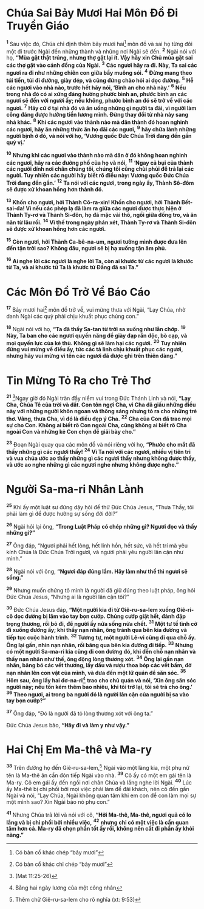 # Chúa Sai Bảy Mươi Hai Môn Đồ Đi Truyền Giáo

<sup><b>1</b></sup> Sau việc đó, Chúa chỉ định thêm bảy mươi hai[^1-1dee6db3-0bbb-4aa2-9370-299be2c01e2c] môn đồ và sai họ từng đôi một đi trước Ngài đến những thành và những nơi Ngài sẽ đến. <sup><b>2</b></sup> Ngài nói với họ, **“Mùa gặt thật trúng, nhưng thợ gặt lại ít. Vậy hãy xin Chủ mùa gặt sai các thợ gặt vào cánh đồng của Ngài.** <sup><b>3</b></sup> **Các ngươi hãy ra đi. Này, Ta sai các ngươi ra đi như những chiên con giữa bầy muông sói.** <sup><b>4</b></sup> **Đừng mang theo túi tiền, túi đi đường, giày dép, và cũng đừng chào hỏi ai dọc đường.** <sup><b>5</b></sup> **Hễ các ngươi vào nhà nào, trước hết hãy nói, ‘Bình an cho nhà này.’** <sup><b>6</b></sup> **Nếu trong nhà đó có ai xứng đáng hưởng phước bình an, phước bình an các ngươi sẽ đến với người ấy; nếu không, phước bình an đó sẽ trở về với các ngươi.** <sup><b>7</b></sup> **Hãy cứ ở tại nhà đó và ăn uống những gì người ta đãi, vì người làm công đáng được hưởng tiền lương mình. Đừng thay đổi từ nhà này sang nhà khác.** <sup><b>8</b></sup> **Khi các ngươi vào thành nào mà dân thành đó hoan nghinh các ngươi, hãy ăn những thức ăn họ đãi các ngươi,** <sup><b>9</b></sup> **hãy chữa lành những người bịnh ở đó, và nói với họ, ‘Vương quốc Đức Chúa Trời đang đến gần quý vị.’**

<sup><b>10</b></sup> **Nhưng khi các ngươi vào thành nào mà dân ở đó không hoan nghinh các ngươi, hãy ra các đường phố của họ và nói,** <sup><b>11</b></sup> **‘Ngay cả bụi của thành các người dính nơi chân chúng tôi, chúng tôi cũng chùi phủi để trả lại các người. Tuy nhiên các người hãy biết rõ điều này: Vương quốc Đức Chúa Trời đang đến gần.’** <sup><b>12</b></sup> **Ta nói với các ngươi, trong ngày ấy, Thành Sô-đôm sẽ được xử khoan hồng hơn thành đó.**

<sup><b>13</b></sup> **Khốn cho ngươi, hỡi Thành Cô-ra-xin! Khốn cho ngươi, hỡi Thành Bết-sai-đa! Vì nếu các phép lạ đã làm ra giữa các ngươi được thực hiện ở Thành Ty-rơ và Thành Si-đôn, họ đã mặc vải thô, ngồi giữa đống tro, và ăn năn từ lâu rồi.** <sup><b>14</b></sup> **Vì thế trong ngày phán xét, Thành Ty-rơ và Thành Si-đôn sẽ được xử khoan hồng hơn các ngươi.**

<sup><b>15</b></sup> **Còn ngươi, hỡi Thành Ca-bê-na-um, ngươi tưởng mình được đưa lên đến tận trời sao? Không đâu, ngươi sẽ bị hạ xuống tận âm phủ.**

<sup><b>16</b></sup> **Ai nghe lời các ngươi là nghe lời Ta, còn ai khước từ các ngươi là khước từ Ta, và ai khước từ Ta là khước từ Đấng đã sai Ta.”**

# Các Môn Đồ Trở Về Báo Cáo

<sup><b>17</b></sup> Bảy mươi hai[^2-1dee6db3-0bbb-4aa2-9370-299be2c01e2c] môn đồ trở về, vui mừng thưa với Ngài, “Lạy Chúa, nhờ danh Ngài các quỷ phải chịu khuất phục chúng con.”

<sup><b>18</b></sup> Ngài nói với họ, **“Ta đã thấy Sa-tan từ trời sa xuống như lằn chớp.** <sup><b>19</b></sup> **Này, Ta ban cho các ngươi quyền năng để giày đạp rắn độc, bò cạp, và mọi quyền lực của kẻ thù. Không gì sẽ làm hại các ngươi.** <sup><b>20</b></sup> **Tuy nhiên đừng vui mừng về điều ấy, tức các tà linh chịu khuất phục các ngươi, nhưng hãy vui mừng vì tên các ngươi đã được ghi trên thiên đàng.”**

# Tin Mừng Tỏ Ra cho Trẻ Thơ

<sup><b>21</b></sup> [^1@-1dee6db3-0bbb-4aa2-9370-299be2c01e2c]Ngay giờ đó Ngài tràn đầy niềm vui trong Đức Thánh Linh và nói, **“Lạy Cha, Chúa Tể của trời và đất. Con tôn ngợi Cha, vì Cha đã giấu những điều này với những người khôn ngoan và thông sáng nhưng tỏ ra cho những trẻ thơ. Vâng, thưa Cha, vì đó là điều đẹp ý Cha.** <sup><b>22</b></sup> **Cha của Con đã trao mọi sự cho Con. Không ai biết rõ Con ngoài Cha, cũng không ai biết rõ Cha ngoài Con và những kẻ Con chọn để giãi bày cho.”**

<sup><b>23</b></sup> Đoạn Ngài quay qua các môn đồ và nói riêng với họ, **“Phước cho mắt đã thấy những gì các ngươi thấy!** <sup><b>24</b></sup> **Vì Ta nói với các ngươi, nhiều vị tiên tri và vua chúa ước ao thấy những gì các ngươi thấy nhưng không được thấy, và ước ao nghe những gì các ngươi nghe nhưng không được nghe.”**

# Người Sa-ma-ri Nhân Lành

<sup><b>25</b></sup> Khi ấy một luật sư đứng dậy hỏi để thử Đức Chúa Jesus, “Thưa Thầy, tôi phải làm gì để được hưởng sự sống đời đời?”

<sup><b>26</b></sup> Ngài hỏi lại ông, **“Trong Luật Pháp có chép những gì? Ngươi đọc và thấy những gì?”**

<sup><b>27</b></sup> Ông đáp, “Ngươi phải hết lòng, hết linh hồn, hết sức, và hết trí mà yêu kính Chúa là Đức Chúa Trời ngươi, và ngươi phải yêu người lân cận như mình.”

<sup><b>28</b></sup> Ngài nói với ông, **“Ngươi đáp đúng lắm. Hãy làm như thế thì ngươi sẽ sống.”**

<sup><b>29</b></sup> Nhưng muốn chứng tỏ mình là người đã giữ đúng theo luật pháp, ông hỏi Đức Chúa Jesus, “Nhưng ai là người lân cận tôi?”

<sup><b>30</b></sup> Đức Chúa Jesus đáp, **“Một người kia đi từ Giê-ru-sa-lem xuống Giê-ri-cô dọc đường bị lâm vào tay bọn cướp. Chúng cướp giật hết, đánh đập trọng thương, rồi bỏ đi, để người ấy nửa sống nửa chết.** <sup><b>31</b></sup> **Một tư tế tình cờ đi xuống đường ấy; khi thấy nạn nhân, ông tránh qua bên kia đường và tiếp tục cuộc hành trình.** <sup><b>32</b></sup> **Tương tự, một người Lê-vi cũng đi qua chỗ ấy. Ông lại gần, nhìn nạn nhân, rồi băng qua bên kia đường đi tiếp.** <sup><b>33</b></sup> **Nhưng có một người Sa-ma-ri kia cũng đi con đường đó, khi đến chỗ nạn nhân và thấy nạn nhân như thế, ông động lòng thương xót.** <sup><b>34</b></sup> **Ông lại gần nạn nhân, băng bó các vết thương, lấy dầu và rượu thoa bóp các vết bầm, đỡ nạn nhân lên con vật của mình, và đưa đến một lữ quán để săn sóc.** <sup><b>35</b></sup> **Hôm sau, ông lấy hai đơ-na-ri**[^3-1dee6db3-0bbb-4aa2-9370-299be2c01e2c] **trao cho chủ quán và nói, ‘Xin ông săn sóc người này; nếu tốn kém thêm bao nhiêu, khi tôi trở lại, tôi sẽ trả cho ông.’** <sup><b>36</b></sup> **Theo ngươi, ai trong ba người đó là người lân cận của người bị sa vào tay bọn cướp?”**

<sup><b>37</b></sup> Ông đáp, “Đó là người đã tỏ lòng thương xót với ông ta.”

Đức Chúa Jesus bảo, **“Hãy đi và làm y như vậy.”**

# Hai Chị Em Ma-thê và Ma-ry

<sup><b>38</b></sup> Trên đường họ đến Giê-ru-sa-lem,[^4-1dee6db3-0bbb-4aa2-9370-299be2c01e2c] Ngài vào một làng kia, một phụ nữ tên là Ma-thê ân cần đón tiếp Ngài vào nhà. <sup><b>39</b></sup> Cô ấy có một em gái tên là Ma-ry. Cô em gái ấy đến ngồi nơi chân Chúa và lắng nghe lời Ngài. <sup><b>40</b></sup> Lúc ấy Ma-thê bị chi phối bởi mọi việc phải làm để đãi khách, nên cô đến gần Ngài và nói, “Lạy Chúa, Ngài không quan tâm khi em con để con làm mọi sự một mình sao? Xin Ngài bảo nó phụ con.”

<sup><b>41</b></sup> Nhưng Chúa trả lời và nói với cô, **“Hỡi Ma-thê, Ma-thê, ngươi quả có lo lắng và bị chi phối bởi nhiều việc,** <sup><b>42</b></sup> **nhưng chỉ có một việc là cần quan tâm hơn cả. Ma-ry đã chọn phần tốt ấy rồi, không nên cất đi phần ấy khỏi nàng.”**

[^1-1dee6db3-0bbb-4aa2-9370-299be2c01e2c]: Có bản cổ khác chép “bảy mươi”

[^2-1dee6db3-0bbb-4aa2-9370-299be2c01e2c]: Có bản cổ khác chỉ chép “bảy mươi”

[^3-1dee6db3-0bbb-4aa2-9370-299be2c01e2c]: Bằng hai ngày lương của một công nhân

[^4-1dee6db3-0bbb-4aa2-9370-299be2c01e2c]: Thêm chữ Giê-ru-sa-lem cho rõ nghĩa (xt: 9:53)

[^1@-1dee6db3-0bbb-4aa2-9370-299be2c01e2c]: (Mat 11:25-26)
